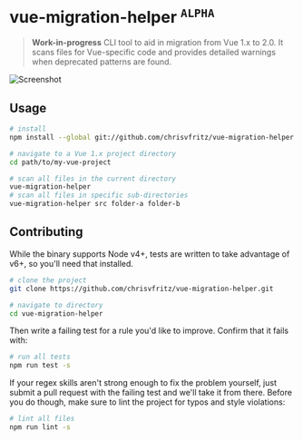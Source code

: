 # vue-migration-helper <sup>`ALPHA`</sup>

> __Work-in-progress__ CLI tool to aid in migration from Vue 1.x to 2.0. It scans files for Vue-specific code and provides detailed warnings when deprecated patterns are found.

![Screenshot](http://i.imgur.com/aHh5TfR.png)

## Usage

``` sh
# install
npm install --global git://github.com/chrisvfritz/vue-migration-helper.git

# navigate to a Vue 1.x project directory
cd path/to/my-vue-project

# scan all files in the current directory
vue-migration-helper
# scan all files in specific sub-directories
vue-migration-helper src folder-a folder-b
```

## Contributing

While the binary supports Node v4+, tests are written to take advantage of v6+, so you'll need that installed.

``` sh
# clone the project
git clone https://github.com/chrisvfritz/vue-migration-helper.git

# navigate to directory
cd vue-migration-helper
```

Then write a failing test for a rule you'd like to improve. Confirm that it fails with:

``` sh
# run all tests
npm run test -s
```

If your regex skills aren't strong enough to fix the problem yourself, just submit a pull request with the failing test and we'll take it from there. Before you do though, make sure to lint the project for typos and style violations:

``` sh
# lint all files
npm run lint -s
```
